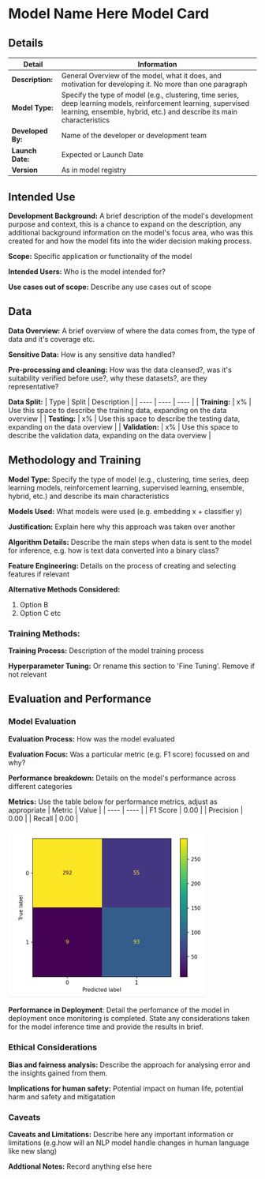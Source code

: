 # Model Name Here Model Card

## Details
| Detail | Information |
| ---- | ---- |
| **Description:** | General Overview of the model, what it does, and motivation for developing it. No more than one paragraph|
| **Model Type:** | Specify the type of model (e.g., clustering, time series, deep learning models, reinforcement learning, supervised learning, ensemble, hybrid, etc.) and describe its main characteristics|
| **Developed By:** | Name of the developer or development team |
| **Launch Date:** | Expected or Launch Date |
| **Version** | As in model registry |

## Intended Use

**Development Background:** A brief description of the model's development purpose and context, this is a chance to expand on the description, any additional background information on the model's focus area, who was this created for and how the model fits into the wider decision making process.

**Scope:** Specific application or functionality of the model

**Intended Users:** Who is the model intended for?

**Use cases out of scope:** Describe any use cases out of scope

## Data

**Data Overview:** A brief overview of where the data comes from, the type of data and it's coverage etc.

**Sensitive Data:** How is any sensitive data handled?

**Pre-processing and cleaning:** How was the data cleansed?, was it's suitability verified before use?, why these datasets?, are they representative?

**Data Split:** 
| Type | Split | Description |
| ---- | ---- | ---- |
| **Training:** | x% | Use this space to describe the training data, expanding on the data overview |
| **Testing:** | x% | Use this space to describe the testing data, expanding on the data overview |
| **Validation:** | x% | Use this space to describe the validation data, expanding on the data overview |

## Methodology and Training

**Model Type:** Specify the type of model (e.g., clustering, time series, deep learning models, reinforcement learning, supervised learning, ensemble, hybrid, etc.) and describe its main characteristics

**Models Used:** What models were used (e.g. embedding x + classifier y)

**Justification:** Explain here why this approach was taken over another

**Algorithm Details:** Describe the main steps when data is sent to the model for inference, e.g. how is text data converted into a binary class?

**Feature Engineering:** Details on the process of creating and selecting features if relevant

**Alternative Methods Considered:**
1. Option B
2. Option C etc

### Training Methods:

**Training Process:** Description of the model training process

**Hyperparameter Tuning:** Or rename this section to 'Fine Tuning'. Remove if not relevant

## Evaluation and Performance

### Model Evaluation

**Evaluation Process:** How was the model evaluated

**Evaluation Focus:** Was a particular metric (e.g. F1 score) focussed on and why?

**Performance breakdown:** Details on the model's performance across different categories

**Metrics:** Use the table below for performance metrics, adjust as appropriate
| Metric | Value |
| ---- | ---- |
| F1 Score | 0.00 |
| Precision | 0.00 |
| Recall | 0.00 |

<img src="images/example-cm.png" width="400"/><br>

**Performance in Deployment**: Detail the perfomance of the model in deployment once monitoring is completed. State any considerations taken for the model inference time and provide the results in brief.

### Ethical Considerations

**Bias and fairness analysis:** Describe the approach for analysing error and the insights gained from them.

**Implications for human safety:** Potential impact on human life, potential harm and safety and mitigatation

### Caveats

**Caveats and Limitations:** Describe here any important information or limitations (e.g.how will an NLP model handle changes in human language like new slang)

**Addtional Notes:** Record anything else here

